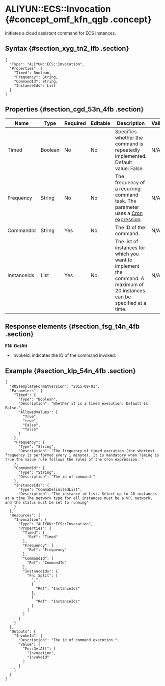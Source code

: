 # ALIYUN::ECS::Invocation {#concept_omf_kfn_qgb .concept}

Initiates a cloud assistant command for ECS instances.

## Syntax {#section_xyg_tn2_lfb .section}

```language-json
{
  "Type": "ALIYUN::ECS::Invocation",
  "Properties": {
    "Timed": Boolean,
    "Frequency": String,
    "CommandId": String,
    "InstanceIds": List
  }
}
```

## Properties {#section_cgd_53n_4fb .section}

|Name|Type|Required|Editable|Description|Validity|
|----|----|--------|--------|-----------|--------|
|Timed|Boolean|No|No|Specifies whether the command is repeatedly implemented. Default value: False.|N/A|
|Frequency|String|No|No|The frequency of a recurring command task. The parameter uses a [Cron expression](https://partners-intl.aliyun.com/help/faq-detail/64769.htm).|N/A|
|CommandId|String|Yes|No|The ID of the command.|N/A|
|InstanceIds|List|Yes|No|The list of instances for which you want to implement the command. A maximum of 20 instances can be specified at a time.|N/A|

## Response elements {#section_fsg_t4n_4fb .section}

**FN::GetAtt**

-   InvokeId: indicates the ID of the command invoked.

## Example {#section_klp_54n_4fb .section}

```
{
  "ROSTemplateFormatVersion": "2015-09-01",
  "Parameters": {
    "Timed": {
      "Type": "Boolean",
      "Description": "Whether it is a timed execution. Default is False.",
      "AllowedValues": [
        "True",
        "true",
        "False",
        "false"
      ]
    },
    "Frequency": {
      "Type": "String",
      "Description": "The frequency of timed execution (the shortest frequency is performed every 1 minute). It is mandatory when Timing is True.The value rule follows the rules of the cron expression. "
    },
    "CommandId": {
      "Type": "String",
      "Description": "The id of command."
    },
    "InstanceIds": {
      "Type": "CommaDelimitedList",
      "Description": "The instance id list. Select up to 20 instances at a time.The network type for all instances must be a VPC network, and the status must be set to running"
    }
  },
  "Resources": {
    "Invocation": {
      "Type": "ALIYUN::ECS::Invocation",
      "Properties": {
        "Timed": {
          "Ref": "Timed"
        },
        "Frequency": {
          "Ref": "Frequency"
        },
        "CommandId": {
          "Ref": "CommandId"
        },
        "InstanceIds": {
          "Fn::Split": [
            ",",
            {
              "Ref": "InstanceIds"
            },
            {
              "Ref": "InstanceIds"
            }
          ]
        }
      }
    }
  },
  "Outputs": {
    "InvokeId": {
      "Description": "The id of command execution.",
      "Value": {
        "Fn::GetAtt": [
          "Invocation",
          "InvokeId"
        ]
      }
    }
  }
}
```

